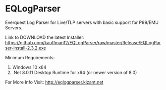 # EQLogParser
Everquest Log Parser for Live/TLP servers with basic support for P99/EMU Servers.

Link to DOWNLOAD the latest Installer:</br>
https://github.com/kauffman12/EQLogParser/raw/master/Release/EQLogParser-install-2.3.2.exe

Minimum Requirements:
1. Windows 10 x64
2. .Net 8.0.11 Desktop Runtime for x64 (or newer version of 8.0)

For More Info Visit:
http://eqlogparser.kizant.net

